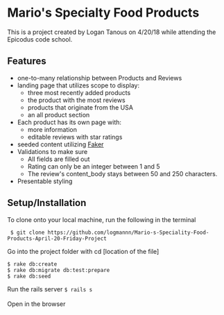 # Mario's Specialty Food Products

This is a project created by Logan Tanous on 4/20/18 while attending the Epicodus code school.

## Features
<ul>
  <li>one-to-many relationship between Products and Reviews</li>
  <li>landing page that utilizes scope to display:
    <ul>
      <li>three most recently added products</li>
      <li>the product with the most reviews</li>
      <li>products that originate from the USA</li>
      <li>an all product section</li>
    </ul>
  </li>
  <li>Each product has its own page with:
    <ul>
      <li>more information</li>
      <li>editable reviews with star ratings</li>
    </ul>
  </li>
  <li>seeded content utilizing <a href="https://github.com/stympy/faker">Faker</a></li>
  <li>Validations to make sure
    <ul>
      <li>All fields are filled out</li>
      <li>Rating can only be an integer between 1 and 5</li>
      <li>The review's content_body stays between 50 and 250 characters.</li>
    </ul>
  </li>
  <li>Presentable styling</li>
</ul>

## Setup/Installation
To clone onto your local machine, run the following in the terminal
```
 $ git clone https://github.com/logmannn/Mario-s-Speciality-Food-Products-April-20-Friday-Project
```
Go into the project folder with cd [location of the file]
```
$ rake db:create
$ rake db:migrate db:test:prepare
$ rake db:seed
```
Run the rails server
`
$ rails s
`
<br><br>
Open in the browser
